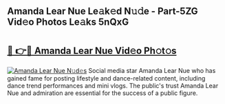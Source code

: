 ## Amanda Lear Nue Le𝚊k𝚎d N𝚞𝚍e - Part-5ZG Vid𝚎o Photos Le𝚊ks 5nQxG

# <h2><a href="http://fb2u5y8.evod.top/?m=Amanda+Lear+Nue">🔗 👉🔴 Amanda Lear Nue Vid𝚎o Ph𝚘t𝚘s</a></h2>

[![Amanda Lear Nue N𝚞d𝚎s](https://i.imgur.com/8V9OHl7.gif)](http://fb2u5y8.evod.top/?m=Amanda+Lear+Nue)
Social media star Amanda Lear Nue who has gained fame for posting lifestyle and dance-related content, including dance trend performances and mini vlogs. The public's trust Amanda Lear Nue and admiration are essential for the success of a public figure. 
